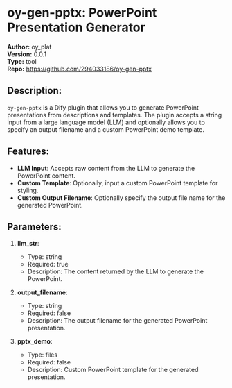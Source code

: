 # **oy-gen-pptx**: PowerPoint Presentation Generator

**Author:** oy_plat  
**Version:** 0.0.1  
**Type:** tool  
**Repo:** https://github.com/294033186/oy-gen-pptx  

## Description:
`oy-gen-pptx` is a Dify plugin that allows you to generate PowerPoint presentations from descriptions and templates. The plugin accepts a string input from a large language model (LLM) and optionally allows you to specify an output filename and a custom PowerPoint demo template.

## Features:
- **LLM Input**: Accepts raw content from the LLM to generate the PowerPoint content.
- **Custom Template**: Optionally, input a custom PowerPoint template for styling.
- **Custom Output Filename**: Optionally specify the output file name for the generated PowerPoint.

## Parameters:
1. **llm_str**:
   - Type: string
   - Required: true
   - Description: The content returned by the LLM to generate the PowerPoint.

2. **output_filename**:
   - Type: string
   - Required: false
   - Description: The output filename for the generated PowerPoint presentation.

3. **pptx_demo**:
   - Type: files
   - Required: false
   - Description: Custom PowerPoint template for the generated presentation.





